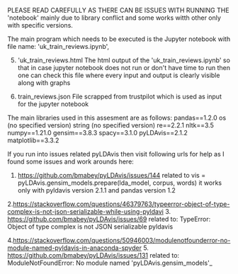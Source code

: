 
PLEASE READ CAREFULLY AS THERE CAN BE ISSUES WITH RUNNING THE 'notebook' 
mainly due to library conflict and some works witth other only with specific versions.


The main program which needs to be executed is the Jupyter notebook with file name:
'uk_train_reviews.ipynb',



5. 'uk_train_reviews.html
The html output of the 'uk_train_reviews.ipynb' so that in case jupyter notebook does not run or don't have time to run then one can check this file where every input and output is clearly visible along with graphs

7. train_reviews.json
File scrapped from trustpilot which is used as input for the jupyter notebook 

The main libraries used in this assesment are as follows:
pandas==1.2.0
os (no specified version)
string (no specified version)
re==2.2.1
nltk==3.5
numpy==1.21.0
gensim==3.8.3
spacy==3.1.0
pyLDAvis==2.1.2
matplotlib==3.3.2


If you run into issues related pyLDAvis then visit following urls for help as I found some issues and work arounds here:

1. https://github.com/bmabey/pyLDAvis/issues/144
related to
vis = pyLDAvis.gensim_models.prepare(lda_model, corpus, words)
it works only with pyldavis version 2.1.1
and pandas version 1.2

2.https://stackoverflow.com/questions/46379763/typeerror-object-of-type-complex-is-not-json-serializable-while-using-pyldavi
3. https://github.com/bmabey/pyLDAvis/issues/69
related to:
TypeError: Object of type complex is not JSON serializable pyldavis


4.https://stackoverflow.com/questions/50946003/modulenotfounderror-no-module-named-pyldavis-in-anaconda-spyder
5. https://github.com/bmabey/pyLDAvis/issues/131
related to:
ModuleNotFoundError: No module named 'pyLDAvis.gensim_models'_

